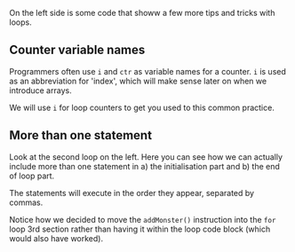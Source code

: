 On the left side is some code that showw a few more tips and tricks with loops.

## Counter variable names
Programmers often use `i` and `ctr` as variable names for a counter. `i` is used as an abbreviation for 'index', which will make sense later on when we introduce arrays.

We will use `i` for loop counters to get you used to this common practice.

## More than one statement
Look at the second loop on the left. Here you can see how we can actually include more than one statement in a) the initialisation part and b) the end of loop part.

The statements will execute in the order they appear, separated by commas.

Notice how we decided to move the `addMonster()` instruction into the `for` loop 3rd section rather than having it within the loop code block (which would also have worked).

